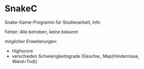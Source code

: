 # SnakeC
Snake-Game-Programm für Studienarbeit, Info

Fehler: Alle behoben, keine bekannt

möglicher Erweiterungen:
- Highscore
- verschieden Schwierigkeitsgrade (Geschw., Map(Hindernisse, Wand=Tod))
